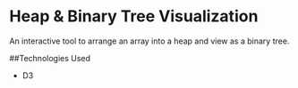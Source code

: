 # Heap & Binary Tree Visualization

An interactive tool to arrange an array into a heap and view as a binary tree.

##Technologies Used
* D3
